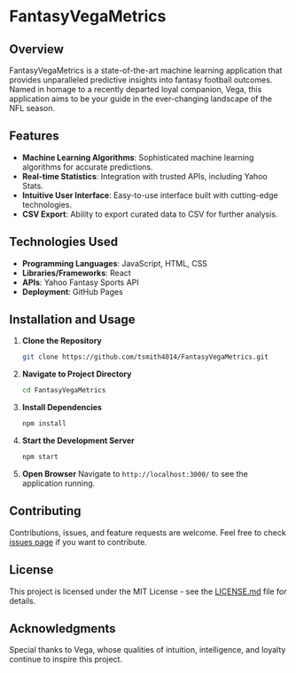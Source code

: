 # FantasyVegaMetrics

## Overview

FantasyVegaMetrics is a state-of-the-art machine learning application that provides unparalleled predictive insights into fantasy football outcomes. Named in homage to a recently departed loyal companion, Vega, this application aims to be your guide in the ever-changing landscape of the NFL season.

## Features

- **Machine Learning Algorithms**: Sophisticated machine learning algorithms for accurate predictions.
- **Real-time Statistics**: Integration with trusted APIs, including Yahoo Stats.
- **Intuitive User Interface**: Easy-to-use interface built with cutting-edge technologies.
- **CSV Export**: Ability to export curated data to CSV for further analysis.

## Technologies Used

- **Programming Languages**: JavaScript, HTML, CSS
- **Libraries/Frameworks**: React
- **APIs**: Yahoo Fantasy Sports API
- **Deployment**: GitHub Pages

## Installation and Usage

1. **Clone the Repository**
    ```bash
    git clone https://github.com/tsmith4014/FantasyVegaMetrics.git
    ```

2. **Navigate to Project Directory**
    ```bash
    cd FantasyVegaMetrics
    ```

3. **Install Dependencies**
    ```bash
    npm install
    ```

4. **Start the Development Server**
    ```bash
    npm start
    ```

5. **Open Browser**
    Navigate to `http://localhost:3000/` to see the application running.

## Contributing

Contributions, issues, and feature requests are welcome. Feel free to check [issues page](https://github.com/tsmith4014/FantasyVegaMetrics/issues) if you want to contribute.

## License

This project is licensed under the MIT License - see the [LICENSE.md](LICENSE.md) file for details.

## Acknowledgments

Special thanks to Vega, whose qualities of intuition, intelligence, and loyalty continue to inspire this project.
